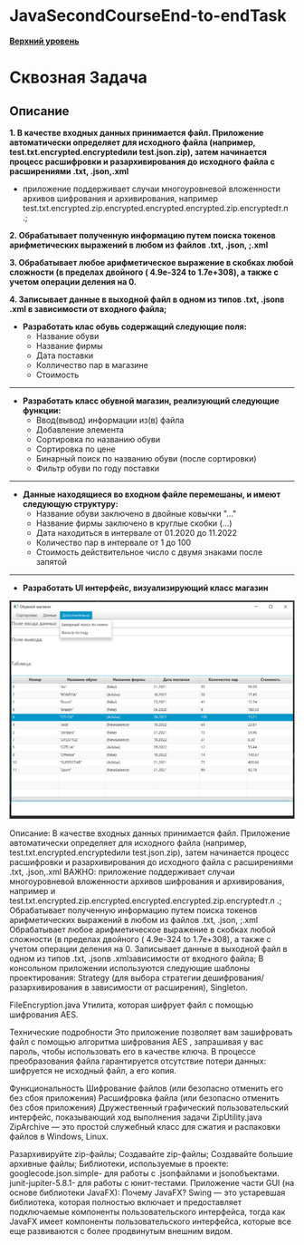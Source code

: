 # JavaSecondCourseEnd-to-endTask

**[Верхний уровень](https://github.com/KristianKuznetsov/JavaPractice)**

# Сквозная Задача 
## Описание 
**1. В качестве входных данных принимается файл. Приложение автоматически определяет для исходного файла (например, test.txt.encrypted.encryptedили test.json.zip), затем начинается процесс расшифровки и разархивирования до исходного файла с расширениями .txt, .json,.xml**

- приложение поддерживает случаи многоуровневой вложенности архивов шифрования и архивирования, например  test.txt.encrypted.zip.encrypted.encrypted.encrypted.zip.encryptedт.п .;

**2. Обрабатывает полученную информацию путем поиска токенов арифметических выражений в любом из файлов .txt, .json, ;.xml**

**3. Обрабатывает любое арифметическое выражение в скобках любой сложности (в пределах двойного ( 4.9e-324 to 1.7e+308), а также с учетом операции деления на 0.**

**4. Записывает данные в выходной файл в одном из типов .txt, .jsonв .xml в зависимости от входного файла;** 


- **Разработать клас обувь содержащий следующие поля:**
   - Название обуви
   - Название фирмы
   - Дата поставки
   - Колличество пар в магазине
   - Стоимость

___

- **Разработать класс обувной магазин, реализующий следующие функции:**
   - Ввод(вывод) информации из(в) файла
   - Добавление элемента
   - Сортировка по названию обуви
   - Сортировка по цене
   - Бинарный поиск по названию обуви (после сортировки)
   - Фильтр обуви по году поставки 

___

- **Данные находящиеся во входном файле перемешаны, и имеют следующую структуру:**
   - Название обуви заключено в двойные ковычки "..."
   - Название фирмы заключено в круглые скобки (...)
   - Дата находиться в интервале от 01.2020 до 11.2022
   - Количество пар в интервале от 1 до 100
   - Стоимость действительное число с двумя знаками после запятой
   
___
  
- **Разработать UI интерфейс, визуализирующий класс магазин**

![Итоговый вид](https://github.com/KristianKuznetsov/JavaPractice/blob/main/Additional%20materials/2022-12-23_02-01-12.png)



Описание:
В качестве входных данных принимается файл. Приложение автоматически определяет для исходного файла (например, test.txt.encrypted.encryptedили test.json.zip), затем начинается процесс расшифровки и разархивирования до исходного файла с расширениями .txt, .json,.xml
ВАЖНО: приложение поддерживает случаи многоуровневой вложенности архивов шифрования и архивирования, например и test.txt.encrypted.zip.encrypted.encrypted.encrypted.zip.encryptedт.п .;
Обрабатывает полученную информацию путем поиска токенов арифметических выражений в любом из файлов .txt, .json, ;.xml
Обрабатывает любое арифметическое выражение в скобках любой сложности (в пределах двойного ( 4.9e-324 to 1.7e+308), а также с учетом операции деления на 0.
Записывает данные в выходной файл в одном из типов .txt, .jsonв .xmlзависимости от входного файла;
В консольном приложении используются следующие шаблоны проектирования: Strategy (для выбора стратегии дешифрования/разархивирования в зависимости от расширения), Singleton.

FileEncryption.java
Утилита, которая шифрует файл с помощью шифрования AES.

Технические подробности
Это приложение позволяет вам зашифровать файл с помощью алгоритма шифрования AES , запрашивая у вас пароль, чтобы использовать его в качестве ключа. В процессе преобразования файла гарантируется отсутствие потери данных: шифруется не исходный файл, а его копия.

Функциональность
Шифрование файлов (или безопасно отменить его без сбоя приложения)
Расшифровка файла (или безопасно отменить без сбоя приложения)
Дружественный графический пользовательский интерфейс, показывающий ход выполнения задачи
ZipUtility.java
ZipArchive — это простой служебный класс для сжатия и распаковки файлов в Windows, Linux.

Разархивируйте zip-файлы;
Создавайте zip-файлы;
Создавайте большие архивные файлы;
Библиотеки, используемые в проекте:
googlecode.json.simple- для работы с .jsonфайлами и jsonобъектами.
junit-jupiter-5.8.1- для работы с юнит-тестами.
Приложение части GUI (на основе библиотеки JavaFX):
Почему JavaFX? Swing — это устаревшая библиотека, которая полностью включает и предоставляет подключаемые компоненты пользовательского интерфейса, тогда как JavaFX имеет компоненты пользовательского интерфейса, которые все еще развиваются с более продвинутым внешним видом.
